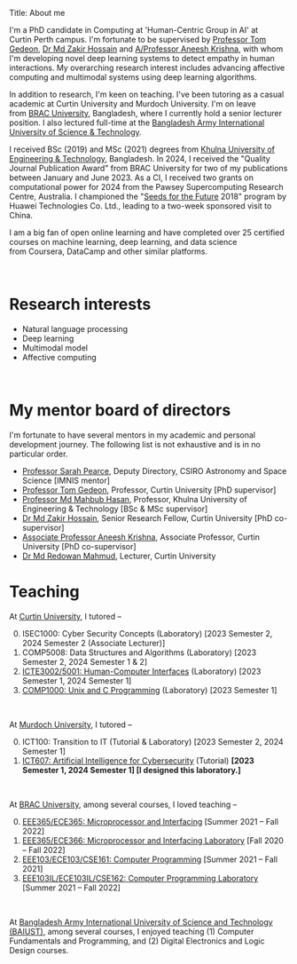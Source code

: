 Title: About me

I'm a PhD candidate in Computing at 'Human-Centric Group in AI' at Curtin Perth campus. I'm fortunate to be supervised by <a href="https://staffportal.curtin.edu.au/staff/profile/view/tom-gedeon-5e48a1fd/">Professor Tom Gedeon</a>, <a href="https://staffportal.curtin.edu.au/staff/profile/view/md-zakir-hossain-4fd95ece/">Dr Md Zakir Hossain</a> and <a href="https://staffportal.curtin.edu.au/staff/profile/view/aneesh-krishna-1b4c5581/">A/Professor Aneesh Krishna</a>, with whom I'm developing novel deep learning systems to detect empathy in human interactions. My overarching research interest includes advancing affective computing and multimodal systems using deep learning algorithms.

In addition to research, I'm keen on teaching. I've been tutoring as a casual academic at Curtin University and Murdoch University. I'm on leave from <a href="https://www.bracu.ac.bd/">BRAC University</a>, Bangladesh, where I currently hold a senior lecturer position. I also lectured full-time at the <a href="https://www.baiust.edu.bd/">Bangladesh Army International University of Science & Technology</a>.

I received BSc (2019) and MSc (2021) degrees from <a href="https://kuet.ac.bd/">Khulna University of Engineering & Technology</a>, Bangladesh. In 2024, I received the "Quality Journal Publication Award" from BRAC University for two of my publications between January and June 2023. As a CI, I received two grants on computational power for 2024 from the Pawsey Supercomputing Research Centre, Australia. I championed the "<a href="https://www.huawei.com/minisite/seeds-for-the-future/index.html">Seeds for the Future</a> 2018" program by Huawei Technologies Co. Ltd., leading to a two-week sponsored visit to China.

I am a big fan of open online learning and have completed over 25 certified courses on machine learning, deep learning, and data science from Coursera, DataCamp and other similar platforms.

&nbsp;

# Research interests
- Natural language processing
- Deep learning
- Multimodal model
- Affective computing

&nbsp;

# My mentor board of directors
I'm fortunate to have several mentors in my academic and personal development journey. The following list is not exhaustive and is in no particular order.

- [Professor Sarah Pearce](https://people.csiro.au/P/S/Sarah-Pearce), Deputy Directory, CSIRO Astronomy and Space Science [IMNIS mentor]
- [Professor Tom Gedeon](https://staffportal.curtin.edu.au/staff/profile/view/tom-gedeon-5e48a1fd/), Professor, Curtin University [PhD supervisor]
- [Professor Md Mahbub Hasan](https://site.kuet.ac.bd/ppm/eee/mahbub), Professor, Khulna University of Engineering & Technology [BSc & MSc supervisor]
- [Dr Md Zakir Hossain](https://staffportal.curtin.edu.au/staff/profile/view/md-zakir-hossain-4fd95ece/), Senior Research Fellow, Curtin University [PhD co-supervisor]
- [Associate Professor Aneesh Krishna](https://staffportal.curtin.edu.au/staff/profile/view/aneesh-krishna-1b4c5581/), Associate Professor, Curtin University [PhD co-supervisor]
- [Dr Md Redowan Mahmud](https://staffportal.curtin.edu.au/staff/profile/view/md-redowan-mahmud-682e2209/), Lecturer, Curtin University

# Teaching
At [Curtin University](https://www.curtin.edu.au/), I tutored &ndash;

0. ISEC1000: Cyber Security Concepts (Laboratory) [2023 Semester 2, 2024 Semester 2 (Associate Lecturer)]
0. COMP5008: Data Structures and Algorithms (Laboratory) [2023 Semester 2, 2024 Semester 1 & 2]
0. [ICTE3002/5001: Human-Computer Interfaces](https://www.curtin.edu.au/study/offering/unit-ug-human-computer-interface--icte3002/) (Laboratory) [2023 Semester 1, 2024 Semester 1]
0. [COMP1000: Unix and C Programming](https://www.curtin.edu.au/study/offering/unit-ug-unix-and-c-programming--comp1000/) (Laboratory) [2023 Semester 1]

&nbsp;

At [Murdoch University](https://www.murdoch.edu.au/), I tutored &ndash;

0. ICT100: Transition to IT (Tutorial & Laboratory) [2023 Semester 2, 2024 Semester 1]
0. [ICT607: Artificial Intelligence for Cybersecurity](https://github.com/hasan-rakibul/AI-cybersec) (Tutorial) **[2023 Semester 1, 2024 Semester 1] [I designed this laboratory.]**

&nbsp;

At [BRAC University](https://www.bracu.ac.bd/), among several courses, I loved teaching &ndash;

0. [EEE365/ECE365: Microprocessor and Interfacing](https://bux.bracu.ac.bd/courses/course-v1:buX+EEE365+2022_Spring/about) [Summer 2021 &ndash; Fall 2022]
0. [EEE365/ECE366: Microprocessor and Interfacing Laboratory](https://bux.bracu.ac.bd/courses/course-v1:buX+EEE366+2022_Spring/about) [Fall 2020 &ndash; Fall 2022]
0. [EEE103/ECE103/CSE161: Computer Programming](https://bux.bracu.ac.bd/courses/course-v1:buX+CSE161+2022_Spring/about) [Summer 2021 &ndash; Fall 2021]
0. [EEE103IL/ECE103IL/CSE162: Computer Programming Laboratory](https://bux.bracu.ac.bd/courses/course-v1:buX+EEE103L+2022_Spring/about) [Summer 2021 &ndash; Fall 2022]

&nbsp;

At [Bangladesh Army International University of Science and Technology (BAIUST)](https://www.baiust.edu.bd/), among several courses, I enjoyed teaching (1) Computer Fundamentals and Programming, and (2) Digital Electronics and Logic Design courses.